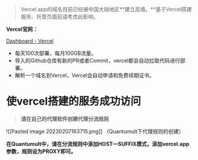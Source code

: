 > Vercel.app的域名目前已经被中国大陆地区**建立高墙。**基于Vercel搭建服务、托管页面前请考虑此影响。

**Vercel官网：**

[Dashboard - Vercel](https://vercel.com/dashboard)

-   每天100次部署，每月100GB流量。
-   导入的Github仓库有新的PR或者Commit，vercel都会自动拉取代码进行部署。
-   解析一个域名到Vercel，Vercel会自动申请和免费续期证书。
# 使vercel搭建的服务成功访问

> **请在自己的代理软件创建代理分流规则**

![[Pasted image 20230207163715.png]]
（Quantumult下代理规则的创建）

 **在Quantumult中，请在分流规则中添加HOST—SUFFIX模式，添加vercel.app参数，规则设为PROXY即可。**

